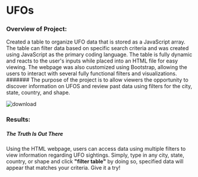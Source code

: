 # UFOs
### Overview of Project: 
Created a table to organize UFO data that is stored as a JavaScript array. The table can filter data based on specific search criteria and was created using JavaScript as the primary coding language. The table is fully dynamic and reacts to the user's inputs while placed into an HTML file for easy viewing. The webpage was also customized using Bootstrap, allowing the users to interact with several fully functional filters and visualizations. 
####### The purpose of the project is to allow viewers the opportunity to discover information on UFOS and review past data using filters for the city, state, country, and shape.

![download](https://user-images.githubusercontent.com/104043438/179637643-aa65e58a-0a7e-46fb-8a8f-a51e4dec4fb5.jpg)

### Results: 
##### The Truth Is Out There
Using the HTML webpage, users can access data using multiple filters to view information regarding UFO sightings. Simply, type in any city, state, country, or shape and click **"filter table"** by doing so, specified data will appear that matches your criteria. Give it a try!
